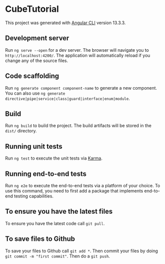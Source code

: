 # CubeTutorial

This project was generated with [Angular CLI](https://github.com/angular/angular-cli) version 13.3.3.

## Development server

Run `ng serve --open` for a dev server. The browser will navigate you to `http://localhost:4200/`. The application will automatically reload if you change any of the source files.

## Code scaffolding

Run `ng generate component component-name` to generate a new component. You can also use `ng generate directive|pipe|service|class|guard|interface|enum|module`.

## Build

Run `ng build` to build the project. The build artifacts will be stored in the `dist/` directory.

## Running unit tests

Run `ng test` to execute the unit tests via [Karma](https://karma-runner.github.io).

## Running end-to-end tests

Run `ng e2e` to execute the end-to-end tests via a platform of your choice. To use this command, you need to first add a package that implements end-to-end testing capabilities.

## To ensure you have the latest files

To ensure you have the latest code call `git pull`.

## To save files to Github

To save your files to Github call `git add *`.  Then commit your files by doing `git commit -m "first commit"`.  Then do a `git push`.
